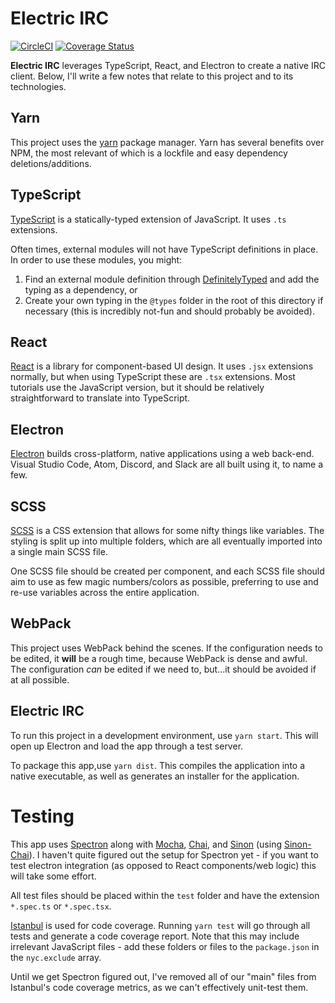 # Electric IRC
[![CircleCI](https://circleci.com/gh/aszecsei/electric-irc/tree/master.svg?style=svg)](https://circleci.com/gh/aszecsei/electric-irc/tree/master)
[![Coverage Status](https://coveralls.io/repos/github/aszecsei/electric-irc/badge.svg?branch=master)](https://coveralls.io/github/aszecsei/electric-irc?branch=master)

**Electric IRC** leverages TypeScript, React, and Electron to create a native IRC client. Below, I'll write a few notes that relate to this project and to its technologies.

## Yarn
This project uses the [yarn](https://yarnpkg.com/en/) package manager. Yarn has several benefits over NPM, the most relevant of which is a lockfile and easy dependency deletions/additions.

## TypeScript
[TypeScript](https://www.typescriptlang.org) is a statically-typed extension of JavaScript. It uses `.ts` extensions.

Often times, external modules will not have TypeScript definitions in place. In order to use these modules, you might:
1. Find an external module definition through [DefinitelyTyped](http://definitelytyped.org) and add the typing as a dependency, or
2. Create your own typing in the `@types` folder in the root of this directory if necessary (this is incredibly not-fun and should probably be avoided).

## React
[React](https://reactjs.org) is a library for component-based UI design. It uses `.jsx` extensions normally, but when using TypeScript these are `.tsx` extensions. Most tutorials use the JavaScript version, but it should be relatively straightforward to translate into TypeScript.

## Electron
[Electron](https://electronjs.org) builds cross-platform, native applications using a web back-end. Visual Studio Code, Atom, Discord, and Slack are all built using it, to name a few.

## SCSS
[SCSS](http://sass-lang.com) is a CSS extension that allows for some nifty things like variables. The styling is split up into multiple folders, which are all eventually imported into a single main SCSS file.

One SCSS file should be created per component, and each SCSS file should aim to use as few magic numbers/colors as possible, preferring to use and re-use variables across the entire application.

## WebPack
This project uses WebPack behind the scenes. If the configuration needs to be edited, it **will** be a rough time, because WebPack is dense and awful. The configuration *can* be edited if we need to, but...it should be avoided if at all possible.

## Electric IRC
To run this project in a development environment, use `yarn start`. This will open up Electron and load the app through a test server.

To package this app,use `yarn dist`. This compiles the application into a native executable, as well as generates an installer for the application.

# Testing
This app uses [Spectron](https://electronjs.org/spectron) along with [Mocha](https://mochajs.org), [Chai](http://chaijs.com), and [Sinon](sinonjs.org/) (using [Sinon-Chai](https://github.com/domenic/sinon-chai)). I haven't quite figured out the setup for Spectron yet - if you want to test electron integration (as opposed to React components/web logic) this will take some effort.

All test files should be placed within the `test` folder and have the extension `*.spec.ts` or `*.spec.tsx`.

[Istanbul](https://istanbul.js.org) is used for code coverage. Running `yarn test` will go through all tests and generate a code coverage report. Note that this may include irrelevant JavaScript files - add these folders or files to the `package.json` in the `nyc.exclude` array.

Until we get Spectron figured out, I've removed all of our "main" files from Istanbul's code coverage metrics, as we can't effectively unit-test them.
